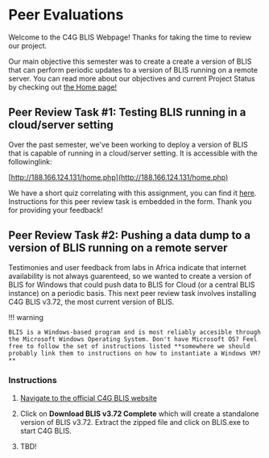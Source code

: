 # Peer Evaluations

Welcome to the C4G BLIS Webpage! Thanks for taking the time to review our project.

Our main objective this semester was to create a create a version of BLIS that can perform periodic updates to a version of BLIS running on a remote server. You can read more about our objectives and current Project Status by checking out [the Home page!](https://c4g-spr22-blis.github.io)


## Peer Review Task #1: Testing BLIS running in a cloud/server setting

Over the past semester, we've been working to deploy a version of BLIS that is capable of running in a cloud/server setting. It is accessible with the followinglink:

[http://188.166.124.131/home.php](http://188.166.124.131/home.php) 

We have a short quiz correlating with this assignment, you can find it [here](https://forms.office.com/r/YG4cMaC0rP). Instructions for this peer review task is embedded in the form. Thank you for providing your feedback!


## Peer Review Task #2: Pushing a data dump to a version of BLIS running on a remote server

Testimonies and user feedback from labs in Africa indicate that internet availability is not always guarenteed, so we wanted to create a version of BLIS for Windows that could push data to BLIS for Cloud (or a central BLIS instance) on a periodic basis. This next peer review task involves installing C4G BLIS v3.72, the most current version of BLIS.

!!! warning

    BLIS is a Windows-based program and is most reliably accesible through the Microsoft Windows Operating System. Don't have Microsoft OS? Feel free to follow the set of instructions listed **somewhere we should probably link them to instructions on how to instantiate a Windows VM?**

### Instructions
1. [Navigate to the official C4G BLIS website](http://blis.cc.gatech.edu/download.php)

2. Click on **Download BLIS v3.72 Complete** which will create a standalone version of BLIS v3.72. Extract the zipped file and click on BLIS.exe to start C4G BLIS.
3. TBD!

